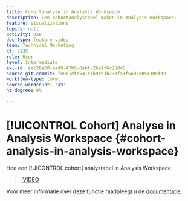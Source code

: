 ```yaml
---
title: Cohortanalyse in Analysis Workspace
description: Een cohortanalystabel maken in Analysis Workspace.
feature: Visualizations
topics: null
activity: use
doc-type: feature video
team: Technical Marketing
kt: 2135
role: User
level: Intermediate
exl-id: eec26e68-eed9-47b5-8ebf-26a1f6c28d40
source-git-commit: fe861dfd541c1b9cb3b233fa3f56d55054305fd9
workflow-type: tm+mt
source-wordcount: '49'
ht-degree: 0%

---
```


# [!UICONTROL Cohort] Analyse in Analysis Workspace {#cohort-analysis-in-analysis-workspace}

Hoe een [!UICONTROL cohort] analystabel in Analysis Workspace.

>[!VIDEO](https://video.tv.adobe.com/v/23990/?quality=12)

Voor meer informatie over deze functie raadpleegt u de [documentatie](https://experienceleague.adobe.com/docs/analytics/analyze/analysis-workspace/visualizations/cohort-table/cohort-analysis.html?lang=en).
